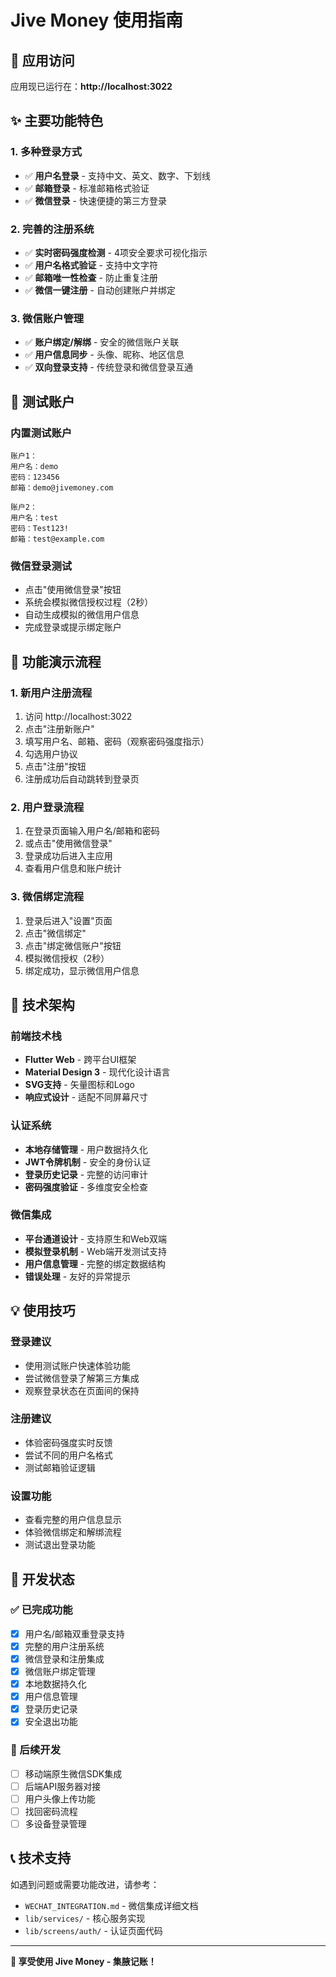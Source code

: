 # Jive Money 使用指南

## 🚀 应用访问

应用现已运行在：**http://localhost:3022**

## ✨ 主要功能特色

### 1. **多种登录方式**
- ✅ **用户名登录** - 支持中文、英文、数字、下划线
- ✅ **邮箱登录** - 标准邮箱格式验证
- ✅ **微信登录** - 快速便捷的第三方登录

### 2. **完善的注册系统**
- ✅ **实时密码强度检测** - 4项安全要求可视化指示
- ✅ **用户名格式验证** - 支持中文字符
- ✅ **邮箱唯一性检查** - 防止重复注册
- ✅ **微信一键注册** - 自动创建账户并绑定

### 3. **微信账户管理**
- ✅ **账户绑定/解绑** - 安全的微信账户关联
- ✅ **用户信息同步** - 头像、昵称、地区信息
- ✅ **双向登录支持** - 传统登录和微信登录互通

## 🧪 测试账户

### 内置测试账户
```
账户1：
用户名：demo
密码：123456
邮箱：demo@jivemoney.com

账户2：
用户名：test  
密码：Test123!
邮箱：test@example.com
```

### 微信登录测试
- 点击"使用微信登录"按钮
- 系统会模拟微信授权过程（2秒）
- 自动生成模拟的微信用户信息
- 完成登录或提示绑定账户

## 📱 功能演示流程

### 1. 新用户注册流程
1. 访问 http://localhost:3022
2. 点击"注册新账户"
3. 填写用户名、邮箱、密码（观察密码强度指示）
4. 勾选用户协议
5. 点击"注册"按钮
6. 注册成功后自动跳转到登录页

### 2. 用户登录流程
1. 在登录页面输入用户名/邮箱和密码
2. 或点击"使用微信登录"
3. 登录成功后进入主应用
4. 查看用户信息和账户统计

### 3. 微信绑定流程
1. 登录后进入"设置"页面
2. 点击"微信绑定"
3. 点击"绑定微信账户"按钮
4. 模拟微信授权（2秒）
5. 绑定成功，显示微信用户信息

## 🔧 技术架构

### 前端技术栈
- **Flutter Web** - 跨平台UI框架
- **Material Design 3** - 现代化设计语言
- **SVG支持** - 矢量图标和Logo
- **响应式设计** - 适配不同屏幕尺寸

### 认证系统
- **本地存储管理** - 用户数据持久化
- **JWT令牌机制** - 安全的身份认证
- **登录历史记录** - 完整的访问审计
- **密码强度验证** - 多维度安全检查

### 微信集成
- **平台通道设计** - 支持原生和Web双端
- **模拟登录机制** - Web端开发测试支持
- **用户信息管理** - 完整的绑定数据结构
- **错误处理** - 友好的异常提示

## 💡 使用技巧

### 登录建议
- 使用测试账户快速体验功能
- 尝试微信登录了解第三方集成
- 观察登录状态在页面间的保持

### 注册建议
- 体验密码强度实时反馈
- 尝试不同的用户名格式
- 测试邮箱验证逻辑

### 设置功能
- 查看完整的用户信息显示
- 体验微信绑定和解绑流程
- 测试退出登录功能

## 🚧 开发状态

### ✅ 已完成功能
- [x] 用户名/邮箱双重登录支持
- [x] 完整的用户注册系统
- [x] 微信登录和注册集成
- [x] 微信账户绑定管理
- [x] 本地数据持久化
- [x] 用户信息管理
- [x] 登录历史记录
- [x] 安全退出功能

### 🔮 后续开发
- [ ] 移动端原生微信SDK集成
- [ ] 后端API服务器对接
- [ ] 用户头像上传功能
- [ ] 找回密码流程
- [ ] 多设备登录管理

## 📞 技术支持

如遇到问题或需要功能改进，请参考：
- `WECHAT_INTEGRATION.md` - 微信集成详细文档
- `lib/services/` - 核心服务实现
- `lib/screens/auth/` - 认证页面代码

---

**🎉 享受使用 Jive Money - 集腋记账！**
